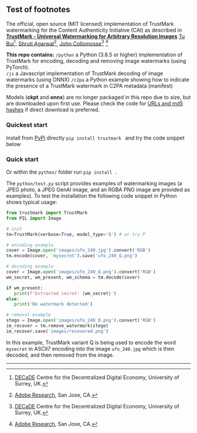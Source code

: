 ## Test of footnotes

The official, open source (MIT licensed) implementation of TrustMark watermarking  for the Content Authenticity Initiative (CAI) as described in  [**TrustMark - Universal Watermarking for Arbitrary Resolution Images**](https://arxiv.org/abs/2311.18297)
[Tu Bui](https://www.surrey.ac.uk/people/tu-bui)[^1], [Shruti Agarwal](https://research.adobe.com/person/shruti-agarwal/)[^2], [John Collomosse](https://www.collomosse.com)[^1] [^2]

[^1]: [DECaDE](https://decade.ac.uk/) Centre for the Decentralized Digital Economy, University of Surrey, UK.

[^2]: [Adobe Research](https://research.adobe.com/), San Jose, CA.

**This repo contains:**
`/python` a Python (3.8.5 or higher) implementation of TrustMark for encoding, decoding and removing image watermarks (using PyTorch).  
`/js` a Javascript implementation of TrustMark decoding of image watermarks (using ONNX)
`/c2pa` a Python example showing how to indicate the presence of a TrustMark watermark in C2PA metadata (manifest)

Models (**ckpt** and **onnx**) are no longer packaged in this repo due to size, but are downloaded upon first use.  Please check the code for [URLs and md5 hashes](https://github.com/adobe/trustmark/blob/4ef0dde4abd84d1c6873e7c5024482f849db2c73/python/trustmark/trustmark.py#L30) if direct download is preferred.

### Quickest start

Install from [PyPi](https://pypi.org/project/trustmark/) directly `pip install trustmark ` and try the code snippet below

### Quick start

Or within the `python/` folder run `pip install .` 

The `python/test.py` script provides examples of watermarking images (a JPEG photo, a JPEG GenAI image, and an RGBA PNG image are provided as examples).  To test the installation the following code snippet in Python shows typical usage:

```python
from trustmark import TrustMark
from PIL import Image

# init
tm=TrustMark(verbose=True, model_type='Q') # or try P

# encoding example
cover = Image.open('images/ufo_240.jpg').convert('RGB')
tm.encode(cover, 'mysecret').save('ufo_240_Q.png')

# decoding example
cover = Image.open('images/ufo_240_Q.png').convert('RGB')
wm_secret, wm_present, wm_schema = tm.decode(cover)

if wm_present:
   print(f'Extracted secret: {wm_secret}')
else:
   print('No watermark detected')

# removal example
stego = Image.open('images/ufo_240_Q.png').convert('RGB')
im_recover = tm.remove_watermark(stego)
im_recover.save('images/recovered.png')
```
In this example, TrustMark variant Q is being used to encode the word `mysecret` in ASCII7 encoding into the image `ufo_240.jpg` which is then decoded, and then removed from the image.

---


